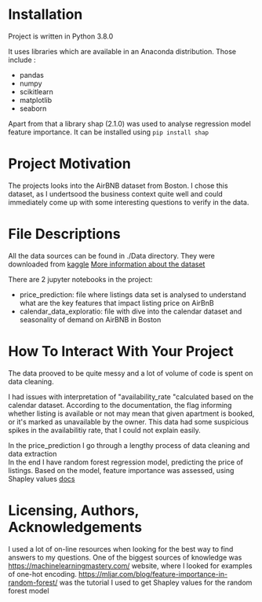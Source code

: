 # Installation
Project is written in Python 3.8.0

It uses libraries which are available in an Anaconda distribution.
Those include :
* pandas
* numpy
* scikitlearn
* matplotlib
* seaborn

Apart from that a library shap (2.1.0) was used to analyse regression model feature importance.
It can be installed using ```pip install shap```

# Project Motivation
The projects looks into the AirBNB dataset from Boston.
I chose this dataset, as I undertsood the business context quite well and could immediately come up with some interesting questions to verify in the data.


# File Descriptions
All the data sources can be found in ./Data directory. They were downloaded from [kaggle](https://www.kaggle.com/airbnb/boston?select=listings.csv)
[More information about the dataset](http://insideairbnb.com/about.html)

There are 2 jupyter notebooks in the project:
* price_prediction: file where listings data set is analysed to understand what are the key features that impact listing price on AirBnB
* calendar_data_exploratio: file with dive into the calendar dataset and seasonality of demand on AirBNB in Boston


# How To Interact With Your Project 
The data prooved to be quite messy and a lot of volume of code is spent on data cleaning.

I had issues with interpretation of "availability_rate "calculated based on the calendar dataset. According to the documentation, the flag informing whether listing is available or not may mean that given apartment is booked, or it's marked as unavailable by the owner. This data had some suspicious spikes in the availabilitiy rate, that I could not explain easily.

In the price_prediction I go through a lengthy process of data cleaning and data extraction </br>
In the end I have random forest regression model, predicting the price of listings. Based on the model, feature importance was assessed, using Shapley values [docs](https://shap.readthedocs.io/en/latest/example_notebooks/overviews/An%20introduction%20to%20explainable%20AI%20with%20Shapley%20values.html)


# Licensing, Authors, Acknowledgements
I used a lot of on-line resources when looking for the best way to find answers to my questions.
One of the biggest sources of knowledge was https://machinelearningmastery.com/ website, where I looked for examples of one-hot encoding.
https://mljar.com/blog/feature-importance-in-random-forest/ was the tutorial I used to get Shapley values for the random forest model
